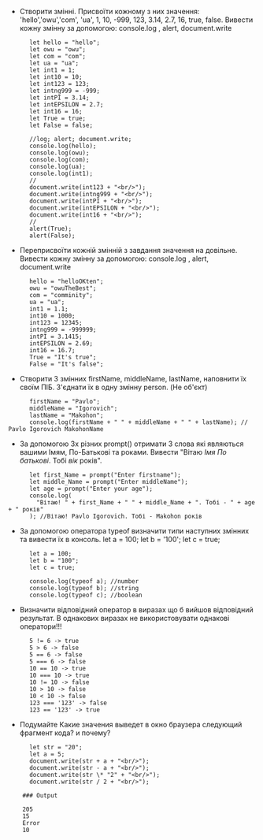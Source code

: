 - Створити змінні. Присвоїти кожному з них значення: 'hello','owu','com', 'ua', 1, 10, -999, 123, 3.14, 2.7, 16, true, false.
  Вивести кожну змінну за допомогою: console.log , alert, document.write

```
      let hello = "hello";
      let owu = "owu";
      let com = "com";
      let ua = "ua";
      let int1 = 1;
      let int10 = 10;
      let int123 = 123;
      let intng999 = -999;
      let intPI = 3.14;
      let intEPSILON = 2.7;
      let int16 = 16;
      let True = true;
      let False = false;

      //log; alert; document.write;
      console.log(hello);
      console.log(owu);
      console.log(com);
      console.log(ua);
      console.log(int1);
      //
      document.write(int123 + "<br/>");
      document.write(intng999 + "<br/>");
      document.write(intPI + "<br/>");
      document.write(intEPSILON + "<br/>");
      document.write(int16 + "<br/>");
      //
      alert(True);
      alert(False);
```

- Переприсвоїти кожній змінній з завдання значення на довільне.
  Вивести кожну змінну за допомогою: console.log , alert, document.write

```
      hello = "helloOKten";
      owu = "owuTheBest";
      com = "comminity";
      ua = "ua";
      int1 = 1.1;
      int10 = 1000;
      int123 = 12345;
      intng999 = -999999;
      intPI = 3.1415;
      intEPSILON = 2.69;
      int16 = 16.7;
      True = "It's true";
      False = "It's false";
```

- Створити 3 змінних firstName, middleName, lastName, наповнити їх своїм ПІБ. З'єднати їх в одну змінну person. (Не об'єкт)

```
      firstName = "Pavlo";
      middleName = "Igorovich";
      lastName = "Makohon";
      console.log(firstName + " " + middleName + " " + lastName); // Pavlo Igorovich MakohonName
```

- За допомогою 3х різних prompt() отримати 3 слова які являються вашими Імям, По-Батькові та роками.
  Вивести "Вітаю _Імя_ _По батькові_. Тобі _вік_ років".

```
      let first_Name = prompt("Enter firstname");
      let middle_Name = prompt("Enter middleName");
      let age = prompt("Enter your age");
      console.log(
        "Вітаю! " + first_Name + " " + middle_Name + ". Тобі - " + age + " років"
      ); //Вітаю! Pavlo Igorovich. Тобі - Makohon років
```

- За допомогою оператора typeof визначити типи наступних змінних та вивести їх в консоль.
  let a = 100; let b = '100'; let c = true;

```
      let a = 100;
      let b = "100";
      let c = true;

      console.log(typeof a); //number
      console.log(typeof b); //string
      console.log(typeof c); //boolean
```

- Визначити відповідний оператор в виразах що б вийшов відповідний результат.
  В однакових виразах не використовувати однакові оператори!!!

```
      5 != 6 -> true
      5 > 6 -> false
      5 == 6 -> false
      5 === 6 -> false
      10 == 10 -> true
      10 === 10 -> true
      10 != 10 -> false
      10 > 10 -> false
      10 < 10 -> false
      123 === '123' -> false
      123 == '123' -> true
```

- Подумайте Какие значения выведет в окно браузера следующий фрагмент кода? и почему?

```
      let str = "20";
      let a = 5;
      document.write(str + a + "<br/>");
      document.write(str - a + "<br/>");
      document.write(str \* "2" + "<br/>");
      document.write(str / 2 + "<br/>");

    ### Output

    205
    15
    Error
    10

```
